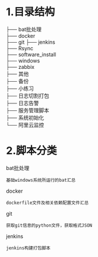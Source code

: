# 1.目录结构
├── bat批处理  
├── docker  
├── git 
├── jenkins  
├── Rsync    
├── software_install  
├── windows  
├── zabbix  
├── 其他  
├── 备份  
├── 小练习  
├── 日志切割打包  
├── 日志告警  
├── 服务管理脚本  
├── 系统初始化  
└── 阿里云监控  

# 2.脚本分类
bat批处理  
```
基础windows系统所运行的bat汇总  
```  

docker  
```
dockerfile文件及相关依赖配置文件汇总
```  

git  
```
获取git信息的python文件，获取格式JSON
```  

jenkins  
```
jenkins构建打包脚本
```

